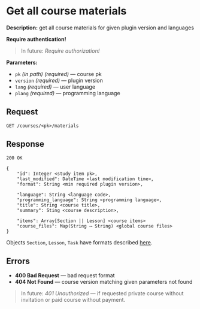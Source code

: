 # Get all course materials

**Description:** 
get all course materials for given plugin version and languages

**Require authentication!**

> In future: *Require authorization!*

**Parameters:**

* `pk` *(in path)* *(required)* — course pk
* `version` *(required)* — plugin version
* `lang` *(required)* — user language
* `plang` *(required)* — programming language


## Request

```
GET /courses/<pk>/materials
```

## Response

```
200 OK

{
    "id": Integer <study item pk>,
    "last_modified": DateTime <last modification time>,
    "format": String <min required plugin version>,

    "language": String <language code>,
    "programming_language": String <programming language>,
    "title": String <course title>,
    "summary": Sting <course description>,

    "items": Array[Section || Lesson] <course items>
    "course_files": Map(String ⟶ String) <global course files>
}
```

Objects `Section`, `Lesson`, `Task` have formats described [here](formats.md).



## Errors

* **400 Bad Request** — bad request format
* **404 Not Found** — course version matching given parameters not found


> In future: *401 Unauthorized* — if requested private course without
> invitation or paid course without payment. 
